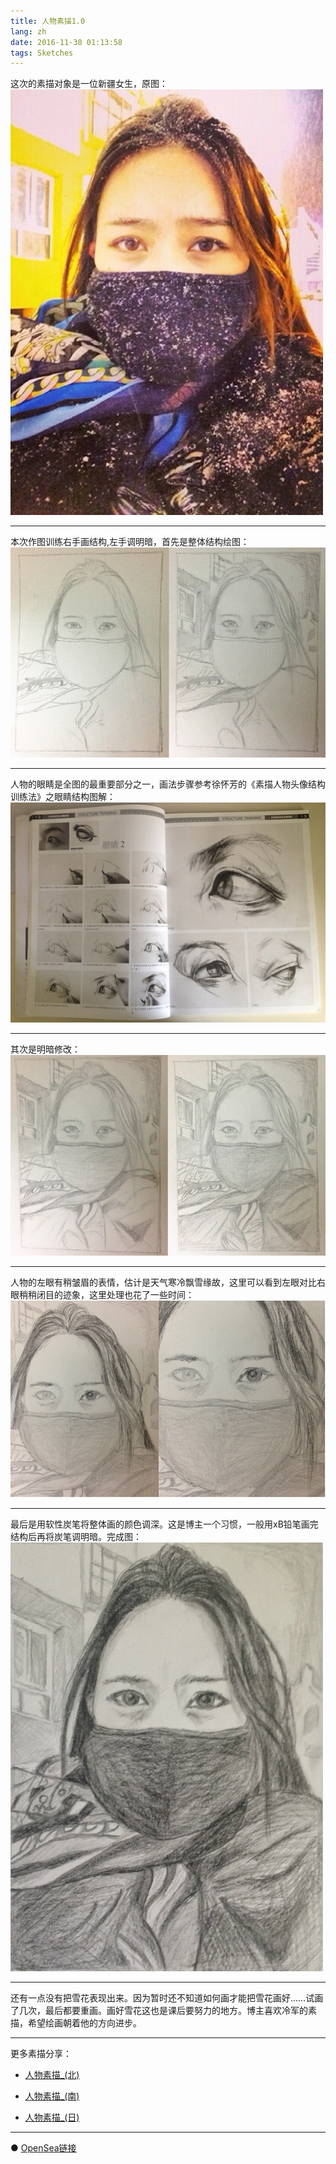```yaml
---
title: 人物素描1.0
lang: zh
date: 2016-11-30 01:13:58
tags: Sketches
---
```


这次的素描对象是一位新疆女生，原图：
![sumiao_2](/image/Sketches/sumiao1/sumiao_2.jpg)

----------------------------------------  

本次作图训练右手画结构,左手调明暗，首先是整体结构绘图：
![sumiao_2](/image/Sketches/sumiao1/sumiao_3.jpg)

----------------------------------------  

人物的眼睛是全图的最重要部分之一，画法步骤参考徐怀芳的《素描人物头像结构训练法》之眼睛结构图解：
![sumiao_2](/image/Sketches/sumiao1/sumiao_4.jpg)

----------------------------------------  

其次是明暗修改：
![sumiao_2](/image/Sketches/sumiao1/sumiao_5.jpg)

----------------------------------------  

人物的左眼有稍皱眉的表情，估计是天气寒冷飘雪缘故，这里可以看到左眼对比右眼稍稍闭目的迹象，这里处理也花了一些时间：
![sumiao_2](/image/Sketches/sumiao1/sumiao_6.jpg)

----------------------------------------  

最后是用软性炭笔将整体画的颜色调深。这是博主一个习惯，一般用xB铅笔画完结构后再将炭笔调明暗。完成图：
![sumiao_2](/image/Sketches/sumiao1/sumiao_7.jpg)

----------------------------------------  

还有一点没有把雪花表现出来。因为暂时还不知道如何画才能把雪花画好……试画了几次，最后都要重画。画好雪花这也是课后要努力的地方。博主喜欢冷军的素描，希望绘画朝着他的方向进步。

----------------------------------------  

更多素描分享：

- [人物素描_(北)](https://www.hjt.so/?p=324&lang=zh "Title") 

- [人物素描_(南)](https://www.hjt.so/?p=2752&lang=zh "Title") 

- [人物素描_(日)](https://www.hjt.so/?p=3111&lang=zh "Title") 

----------------------------------------  

● [OpenSea链接](https://opensea.io/assets/0x495f947276749ce646f68ac8c248420045cb7b5e/5538608732828411082250453030091092578936762873171210564831323226937371918337 "The Xinjiang Girl Wearing A Mask")

<nft-card
contractAddress="0x495f947276749ce646f68ac8c248420045cb7b5e"
tokenId="5538608732828411082250453030091092578936762873171210564831323226937371918337">
</nft-card>
<script src="https://unpkg.com/embeddable-nfts/dist/nft-card.min.js"></script>
